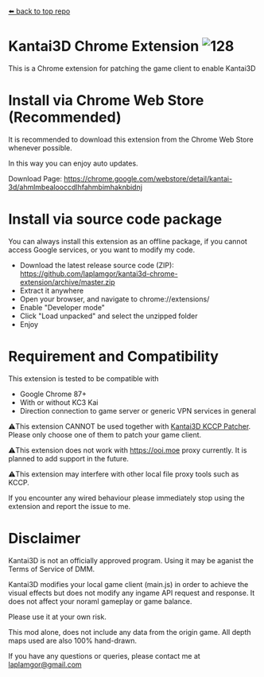 [⬅️ back to top repo](https://github.com/laplamgor/kantai3d)

# Kantai3D Chrome Extension ![128](https://user-images.githubusercontent.com/11514317/103167807-40271080-4869-11eb-97b1-db51d5d39a0c.png)

This is a Chrome extension for patching the game client to enable Kantai3D


# Install via Chrome Web Store (Recommended)
It is recommended to download this extension from the Chrome Web Store whenever possible.

In this way you can enjoy auto updates.

Download Page:
https://chrome.google.com/webstore/detail/kantai-3d/ahmlmbealooccdlhfahmbimhaknbidnj

# Install via source code package
You can always install this extension as an offline package, if you cannot access Google services, or you want to modify my code.

* Download the latest release source code (ZIP): https://github.com/laplamgor/kantai3d-chrome-extension/archive/master.zip
* Extract it anywhere
* Open your browser, and navigate to chrome://extensions/
* Enable "Developer mode"
* Click "Load unpacked" and select the unzipped folder
* Enjoy

# Requirement and Compatibility
This extension is tested to be compatible with
* Google Chrome 87+
* With or without KC3 Kai
* Direction connection to game server or generic VPN services in general

⚠️This extension CANNOT be used together with [Kantai3D KCCP Patcher](https://github.com/laplamgor/kantai3d-kccp-patcher). 
Please only choose one of them to patch your game client.

⚠️This extension does not work with https://ooi.moe proxy currently. It is planned to add support in the future.

⚠️This extension may interfere with other local file proxy tools such as KCCP.

If you encounter any wired behaviour please immediately stop using the extension and report the issue to me.

# Disclaimer
Kantai3D is not an officially approved program. Using it may be aganist the Terms of Service of DMM.

Kantai3D modifies your local game client (main.js) in order to achieve the visual effects but does not modify any ingame API request and response. It does not affect your noraml gameplay or game balance. 

Please use it at your own risk. 


This mod alone, does not include any data from the origin game. All depth maps used are also 100% hand-drawn. 

If you have any questions or queries, please contact me at laplamgor@gmail.com
